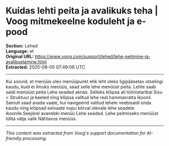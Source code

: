 # Kuidas lehti peita ja avalikuks teha | Voog mitmekeelne koduleht ja e-pood

**Section:** Lehed  
**Language:** et  
**Original URL:** https://www.voog.com/support/lehed/lehe-peitmine-ja-avalikustamine.html  
**Extracted:** 2025-08-05 07:49:06 UTC

---

Kui soovid, et menüüs olev menüüpunkt ehk leht oleks ligipääsetav otselingi kaudu, kuid ei ilmuks menüüs, saad selle lehe menüüst peita.
Lehte saab saidi menüüst peita Lehe seaded aknas. Selleks klõpsa all tööriistaribal Sisu > Struktuur ja keeled ning klõpsa valitud lehe real hammasratta ikoonil.
Samuti saad  avada vaate, kui navigeerid valitud lehele veebisaidi enda kaudu ning klõpsad eelvaate nupu kõrval olevale lehe seadete ikoonile.Seejärel avanebki menüü Lehe seaded. Lehe peitmiseks menüüst lülita välja valik Nähtavus menüüs.

---

*This content was extracted from Voog's support documentation for AI-friendly processing.*
